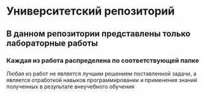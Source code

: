 # Университетский репозиторий
## В данном репозитории представлены только лабораторные работы

### Каждая из работа распределена по соответствующей папке
Любая из работ не является лучшим решением поставленной задачи, а является отработкой навыков программировании и применения знаний полученных в результате внеучебного обучения